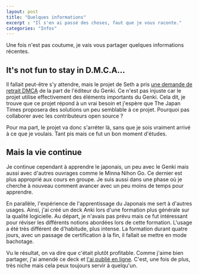 ```yaml
---
layout: post
title: "Quelques informations"
excerpt : "Il s'en ai passé des choses, faut que je vous raconte."
categories: "Infos"
---
```


Une fois n'est pas coutume, je vais vous partager quelques informations récentes.


## It's not fun to stay in D.M.C.A...

Il fallait peut-être s'y attendre, mais le projet de Seth a pris [une demande de retrait DMCA](https://ko-fi.com/post/Update-Regarding-Genki-and-Quartet-Study-Resources-Y8Y21M1F5E) de la part de l'éditeur du Genki. Ce n'est pas injuste car le projet utilise effectivement des éléments importants du Genki. Cela dit, je trouve que ce projet répond à un vrai besoin et j'espère que The Japan Times proposera des solutions un peu semblable à ce projet. Pourquoi pas collaborer avec les contributeurs open source ?

Pour ma part, le projet va donc s'arréter là, sans que je sois vraiment arrivé à ce que je voulais. Tant pis mais ce fut un bon moment d'études.

## Mais la vie continue

Je continue cependant à apprendre le japonais, un peu avec le Genki mais aussi avec d'autres ouvrages comme le Minna Nihon Go. Ce dernier est plus approprié aux cours en groupe. Je suis aussi dans une phase où je cherche à nouveau comment avancer avec un peu moins de temps pour apprendre.

En parallèle, l'expérience de l'apprentissage du Japonais me sert à d'autres usages. Ainsi, j'ai créé un deck Anki lors d'une formation plus générale sur la qualité logicielle. Au départ, je n'avais pas prévu mais ce fut intéressant pour réviser les différents notions abordées lors de cette formation. L'usage a été très différent de d'habitude, plus intense. La formation durant quatre jours, avec un passage de certification à la fin, il fallait se mettre en mode bachotage.

Vu le résultat, on va dire que c'était plutôt profitable. Comme j'aime bien partager, j'ai amendé ce deck et [l'ai publié en ligne](https://ankiweb.net/shared/info/1392568822). C'est, une fois de plus, très niche mais cela peux toujours servir à quelqu'un.